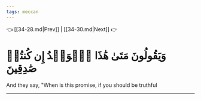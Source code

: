 ```yaml
---
tags: meccan
---
```


👈 [[34-28.md|Prev]] | [[34-30.md|Next]] 👉

# وَيَقُولُونَ مَتَىٰ هَٰذَا ٱلۡوَعۡدُ إِن كُنتُمۡ صَٰدِقِينَ

And they say, "When is this promise, if you should be truthful

---

